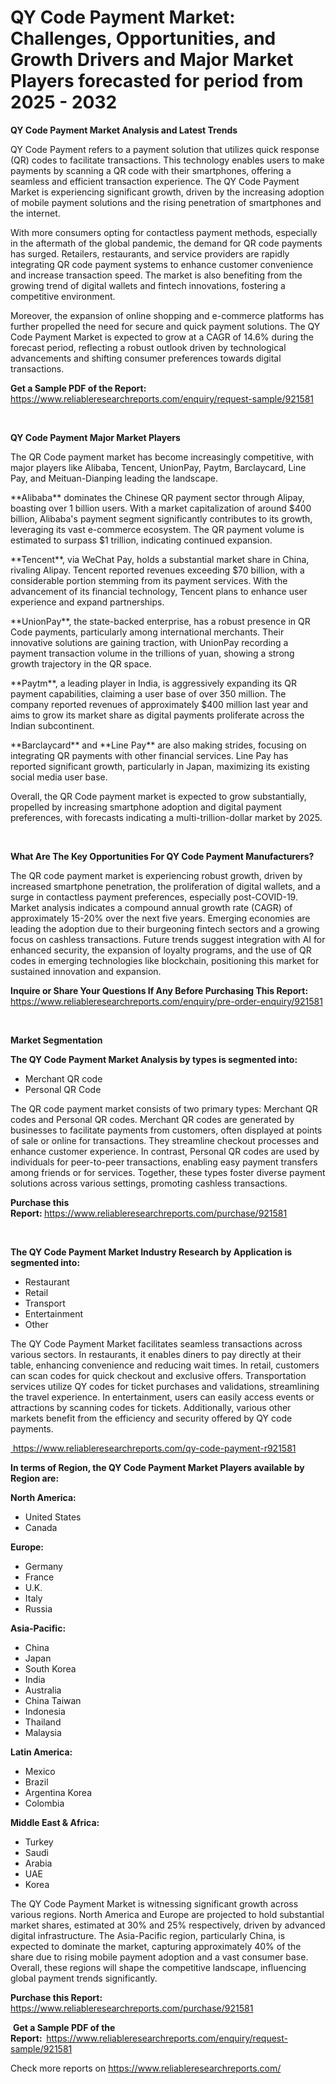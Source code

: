 <p><h1>QY Code Payment Market: Challenges, Opportunities, and Growth Drivers and Major Market Players forecasted for period from 2025 - 2032</h1></p><p><strong>QY Code Payment Market Analysis and Latest Trends</strong></p>
<p><p>QY Code Payment refers to a payment solution that utilizes quick response (QR) codes to facilitate transactions. This technology enables users to make payments by scanning a QR code with their smartphones, offering a seamless and efficient transaction experience. The QY Code Payment Market is experiencing significant growth, driven by the increasing adoption of mobile payment solutions and the rising penetration of smartphones and the internet.</p><p>With more consumers opting for contactless payment methods, especially in the aftermath of the global pandemic, the demand for QR code payments has surged. Retailers, restaurants, and service providers are rapidly integrating QR code payment systems to enhance customer convenience and increase transaction speed. The market is also benefiting from the growing trend of digital wallets and fintech innovations, fostering a competitive environment.</p><p>Moreover, the expansion of online shopping and e-commerce platforms has further propelled the need for secure and quick payment solutions. The QY Code Payment Market is expected to grow at a CAGR of 14.6% during the forecast period, reflecting a robust outlook driven by technological advancements and shifting consumer preferences towards digital transactions.</p></p>
<p><strong>Get a Sample PDF of the Report:&nbsp;</strong> <a href="https://www.reliableresearchreports.com/enquiry/request-sample/921581?utm_campaign=2264&utm_medium=2&utm_source=Github&utm_content=ia&utm_term=07032025&utm_id=qy-code-payment">https://www.reliableresearchreports.com/enquiry/request-sample/921581</a></p>
<p>&nbsp;</p>
<p><strong>QY Code Payment Major Market Players</strong></p>
<p><p>The QR Code payment market has become increasingly competitive, with major players like Alibaba, Tencent, UnionPay, Paytm, Barclaycard, Line Pay, and Meituan-Dianping leading the landscape. </p><p>**Alibaba** dominates the Chinese QR payment sector through Alipay, boasting over 1 billion users. With a market capitalization of around $400 billion, Alibaba's payment segment significantly contributes to its growth, leveraging its vast e-commerce ecosystem. The QR payment volume is estimated to surpass $1 trillion, indicating continued expansion.</p><p>**Tencent**, via WeChat Pay, holds a substantial market share in China, rivaling Alipay. Tencent reported revenues exceeding $70 billion, with a considerable portion stemming from its payment services. With the advancement of its financial technology, Tencent plans to enhance user experience and expand partnerships.</p><p>**UnionPay**, the state-backed enterprise, has a robust presence in QR Code payments, particularly among international merchants. Their innovative solutions are gaining traction, with UnionPay recording a payment transaction volume in the trillions of yuan, showing a strong growth trajectory in the QR space.</p><p>**Paytm**, a leading player in India, is aggressively expanding its QR payment capabilities, claiming a user base of over 350 million. The company reported revenues of approximately $400 million last year and aims to grow its market share as digital payments proliferate across the Indian subcontinent.</p><p>**Barclaycard** and **Line Pay** are also making strides, focusing on integrating QR payments with other financial services. Line Pay has reported significant growth, particularly in Japan, maximizing its existing social media user base.</p><p>Overall, the QR Code payment market is expected to grow substantially, propelled by increasing smartphone adoption and digital payment preferences, with forecasts indicating a multi-trillion-dollar market by 2025.</p></p>
<p>&nbsp;</p>
<p><strong>What Are The Key Opportunities For QY Code Payment Manufacturers?</strong></p>
<p><p>The QR code payment market is experiencing robust growth, driven by increased smartphone penetration, the proliferation of digital wallets, and a surge in contactless payment preferences, especially post-COVID-19. Market analysis indicates a compound annual growth rate (CAGR) of approximately 15-20% over the next five years. Emerging economies are leading the adoption due to their burgeoning fintech sectors and a growing focus on cashless transactions. Future trends suggest integration with AI for enhanced security, the expansion of loyalty programs, and the use of QR codes in emerging technologies like blockchain, positioning this market for sustained innovation and expansion.</p></p>
<p><strong>Inquire or Share Your Questions If Any Before Purchasing This Report:</strong> <a href="https://www.reliableresearchreports.com/enquiry/pre-order-enquiry/921581?utm_campaign=2264&utm_medium=2&utm_source=Github&utm_content=ia&utm_term=07032025&utm_id=qy-code-payment">https://www.reliableresearchreports.com/enquiry/pre-order-enquiry/921581</a></p>
<p>&nbsp;</p>
<p><strong>Market Segmentation</strong></p>
<p><strong>The QY Code Payment Market Analysis by types is segmented into:</strong></p>
<p><ul><li>Merchant QR code</li><li>Personal QR Code</li></ul></p>
<p><p>The QR code payment market consists of two primary types: Merchant QR codes and Personal QR codes. Merchant QR codes are generated by businesses to facilitate payments from customers, often displayed at points of sale or online for transactions. They streamline checkout processes and enhance customer experience. In contrast, Personal QR codes are used by individuals for peer-to-peer transactions, enabling easy payment transfers among friends or for services. Together, these types foster diverse payment solutions across various settings, promoting cashless transactions.</p></p>
<p><strong>Purchase this Report:&nbsp;</strong><a href="https://www.reliableresearchreports.com/purchase/921581?utm_campaign=2264&utm_medium=2&utm_source=Github&utm_content=ia&utm_term=07032025&utm_id=qy-code-payment">https://www.reliableresearchreports.com/purchase/921581</a></p>
<p>&nbsp;</p>
<p><strong>The QY Code Payment Market Industry Research by Application is segmented into:</strong></p>
<p><ul><li>Restaurant</li><li>Retail</li><li>Transport</li><li>Entertainment</li><li>Other</li></ul></p>
<p><p>The QY Code Payment Market facilitates seamless transactions across various sectors. In restaurants, it enables diners to pay directly at their table, enhancing convenience and reducing wait times. In retail, customers can scan codes for quick checkout and exclusive offers. Transportation services utilize QY codes for ticket purchases and validations, streamlining the travel experience. In entertainment, users can easily access events or attractions by scanning codes for tickets. Additionally, various other markets benefit from the efficiency and security offered by QY code payments.</p></p>
<p><a href="https://www.reliableresearchreports.com/qy-code-payment-r921581?utm_campaign=2264&utm_medium=2&utm_source=Github&utm_content=ia&utm_term=07032025&utm_id=qy-code-payment">&nbsp;https://www.reliableresearchreports.com/qy-code-payment-r921581</a></p>
<p><strong>In terms of Region, the QY Code Payment Market Players available by Region are:</strong></p>
<p>
    <p> <strong> North America: </strong>
        <ul>
            <li>United States</li>
            <li>Canada</li>
        </ul>
        </p> 
    <p> <strong> Europe: </strong>
        <ul>
            <li>Germany</li>
            <li>France</li>
            <li>U.K.</li>
            <li>Italy</li>
            <li>Russia</li>
        </ul>
        </p> 
    <p> <strong> Asia-Pacific: </strong>
        <ul>
            <li>China</li>
            <li>Japan</li>
            <li>South Korea</li>
            <li>India</li>
            <li>Australia</li>
            <li>China Taiwan</li>
            <li>Indonesia</li>
            <li>Thailand</li>
            <li>Malaysia</li>
        </ul>
        </p> 
    <p> <strong> Latin America: </strong>
        <ul>
            <li>Mexico</li>
            <li>Brazil</li>
            <li>Argentina Korea</li>
            <li>Colombia</li>
        </ul>
        </p> 
    <p> <strong> Middle East & Africa: </strong>
        <ul>
            <li>Turkey</li>
            <li>Saudi</li>
            <li>Arabia</li>
            <li>UAE</li>
            <li>Korea</li>
        </ul>
    </p>
    </p>
<p><p>The QY Code Payment Market is witnessing significant growth across various regions. North America and Europe are projected to hold substantial market shares, estimated at 30% and 25% respectively, driven by advanced digital infrastructure. The Asia-Pacific region, particularly China, is expected to dominate the market, capturing approximately 40% of the share due to rising mobile payment adoption and a vast consumer base. Overall, these regions will shape the competitive landscape, influencing global payment trends significantly.</p></p>
<p><strong>Purchase this Report: </strong><a href="https://www.reliableresearchreports.com/purchase/921581?utm_campaign=2264&utm_medium=2&utm_source=Github&utm_content=ia&utm_term=07032025&utm_id=qy-code-payment">https://www.reliableresearchreports.com/purchase/921581</a></p>
<p>&nbsp;<strong>Get a Sample PDF of the Report:&nbsp;&nbsp;</strong><a href="https://www.reliableresearchreports.com/enquiry/request-sample/921581?utm_campaign=2264&utm_medium=2&utm_source=Github&utm_content=ia&utm_term=07032025&utm_id=qy-code-payment">https://www.reliableresearchreports.com/enquiry/request-sample/921581</a></p>
<p><strong></strong></p>
<p>Check more reports on <a href="https://www.reliableresearchreports.com/?utm_campaign=2264&utm_medium=2&utm_source=Github&utm_content=ia&utm_term=07032025&utm_id=qy-code-payment">https://www.reliableresearchreports.com/</a></p>